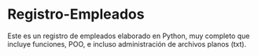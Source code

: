 # Registro-Empleados
Este es un registro de empleados elaborado en Python, muy completo que incluye funciones, POO, e incluso administración de archivos planos (txt). 
